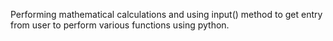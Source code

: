 Performing mathematical calculations and using input() method to get entry from user to perform various functions using python.
